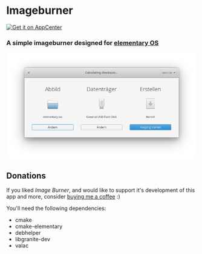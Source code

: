 # Imageburner

[![Get it on AppCenter](https://appcenter.elementary.io/badge.svg)](https://appcenter.elementary.io/com.github.artemanufrij.imageburner)

### A simple imageburner designed for [elementary OS](https://elementary.io/)
![screenshot](Screenshot.png)

## Donations
If you liked _Image Burner_, and would like to support it's development of this app and more, consider [buying me a coffee](https://www.paypal.me/ArtemAnufrij) :)

You'll need the following dependencies:
* cmake
* cmake-elementary
* debhelper
* libgranite-dev
* valac
